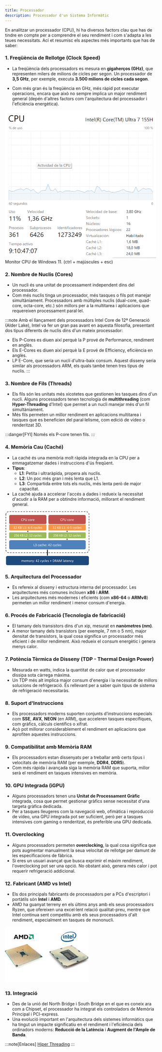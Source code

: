 ```yaml
---
title: Processador
description: Processador d'un Sistema Informàtic
---
```


En analitzar un processador (CPU), hi ha diversos factors clau que has de tindre en compte per a comprendre el seu rendiment i com s'adapta a les teues necessitats. Ací et resumisc els aspectes més importants que has de saber:

### 1. **Freqüència de Rellotge (Clock Speed)**

- La freqüència dels processadors es mesura en **gigaherços (GHz)**, que representen milers de milions de cicles per segon. Un processador de **3,5 GHz**, per exemple, executa **3.500 milions de cicles cada segon**.

- Com més gran és la freqüència en GHz, més ràpid pot executar operacions, encara que això no sempre implica un major rendiment general (depén d'altres factors com l'arquitectura del processador i l'eficiència energètica).

![Monitor CPU W11](../../../../assets/ut1/cpuMonitor.png)
Monitor CPU de Windows 11. (ctrl + majúscules + esc)

### 2. **Nombre de Nuclis (Cores)**
   - Un nucli és una unitat de processament independent dins del processador.
   - Com més nuclis tinga un processador, més tasques o fils pot manejar simultàniament. Processadors amb múltiples nuclis (dual-core, quad-core, octa-core, etc.) són millors per a la multitarea i aplicacions que requereixen processament paral·lel.
   
   :::note
   Amb el llançament dels processadors Intel Core de 12ª Generació (Alder Lake), Intel va fer un gran pas avant en aquesta filosofia, presentant dos tipus diferents de nuclis dins d'un mateix processador:

   - Els P-Cores es diuen així perquè la P prové de Performance, rendiment en anglès.
   - Els E-Cores es diuen així perquè la E prové de Efficiency, eficiència en anglès.
   - LP E-Core, que seria un nucli d'ultra-baix consum. Aquest disseny seria similar als processadors ARM, els quals també tenen tres tipus de nuclis.
   :::

### 3. **Nombre de Fils (Threads)**
   - Els fils són les unitats més xicotetes que gestionen les tasques dins d'un nucli. Alguns processadors tenen tecnologia de **multithreading** (com **Hyper-Threading** d'Intel) que permet a un nucli manejar més d'un fil simultàniament.
   - Més fils permeten un millor rendiment en aplicacions multitarea i tasques que es beneficien del paral·lelisme, com edició de vídeo o renderitzat 3D.

:::danger[FYI]
Només els P-core tenen fils.
:::

### 4. **Memòria Cau (Caché)**
   - La caché és una memòria molt ràpida integrada en la CPU per a emmagatzemar dades i instruccions d'ús freqüent.
   - **Tipus**: 
     - **L1**: Petita i ultraràpida, propera als nuclis.
     - **L2**: Un poc més gran i més lenta que L1.
     - **L3**: Compartida entre tots els nuclis, més lenta però de major capacitat.
   - La caché ajuda a accelerar l'accés a dades i redueix la necessitat d'acudir a la RAM per a obtindre informació, millorant el rendiment general.

   ![Caches L1, L2, L3](../../../../assets/ut1/caches.png) 

### 5. **Arquitectura del Processador**
   - Es refereix al disseny i estructura interna del processador. Les arquitectures més comunes inclouen **x86** i **ARM**.
   - Les arquitectures més modernes i eficients (com **x86-64** o **ARMv8**) permeten un millor rendiment i menor consum d'energia.

### 6. **Procés de Fabricació (Tecnologia de fabricació)**
   - El tamany dels transistors dins d'un xip, mesurat en **nanòmetres (nm)**.
   - A menor tamany dels transistors (per exemple, 7 nm o 5 nm), major densitat de transistors, la qual cosa significa un processador més eficient i de millor rendiment. Això redueix el consum energètic i genera menys calor.

### 7. **Potència Tèrmica de Disseny (TDP - Thermal Design Power)**
   - Mesurada en watts, indica la quantitat de calor que el processador dissipa sota càrrega màxima.
   - Un TDP més alt implica major consum d'energia i la necessitat de millors solucions de refrigeració. És rellevant per a saber quin tipus de sistema de refrigeració necessitaràs.

### 8. **Suport d'Instruccions**
   - Els processadors moderns suporten conjunts d'instruccions especials com **SSE**, **AVX**, **NEON** (en ARM), que acceleren tasques específiques, com gràfics, càlculs científics o xifrat.
   - Açò pot millorar considerablement el rendiment en aplicacions que aprofiten aquestes instruccions.

### 9. **Compatibilitat amb Memòria RAM**
   - Els processadors estan dissenyats per a treballar amb certs tipus i velocitats de memòria RAM (per exemple, **DDR4**, **DDR5**).
   - Com més ràpida i avançada siga la memòria RAM que suporta, millor serà el rendiment en tasques intensives en memòria.

### 10. **GPU Integrada (iGPU)**
   - Alguns processadors tenen una **Unitat de Processament Gràfic** integrada, cosa que permet gestionar gràfics sense necessitat d'una targeta gràfica dedicada.
   - Per a tasques lleugeres com la navegació web, ofimàtica i reproducció de vídeo, una GPU integrada pot ser suficient, però per a tasques intensives com gaming o renderitzat, és preferible una GPU dedicada.

### 11. **Overclocking**
   - Alguns processadors permeten **overclocking**, la qual cosa significa que pots augmentar manualment la seua velocitat de rellotge per damunt de les especificacions de fàbrica.
   - Si eres un usuari avançat que busca exprimir el màxim rendiment, l'overclocking pot ser una opció. No obstant això, genera més calor i pot requerir refrigeració addicional.

### 12. **Fabricant (AMD vs Intel)**
   - Els dos principals fabricants de processadors per a PCs d'escriptori i portàtils són **Intel** i **AMD**.
   - AMD ha guanyat terreny en els últims anys amb els seus processadors Ryzen, que ofereixen una excel·lent relació qualitat-preu, mentre que Intel continua sent competitiu amb els seus processadors d'alt rendiment, especialment en tasques de mononucli.

![Processador AMD i Intel](../../../../assets/ut1/procesador.jpg) 

### 13. **Integració**
   - Des de la unió del North Bridge i South Bridge en el que es coneix ara com a Chipset, el processador ha integrat els controladors de Memòria Principal i PCI-express.
   - Una evolució important en l'arquitectura dels sistemes informàtics que ha tingut un impacte significatiu en el rendiment i l'eficiència dels ordinadors moderns: **Reducció de la Latència** i **Augment de l'Ample de Banda**.

:::note[Enlaces]
[Hiper Threading](https://www.youtube.com/watch?v=lrT9Bl0MCXQ)
:::